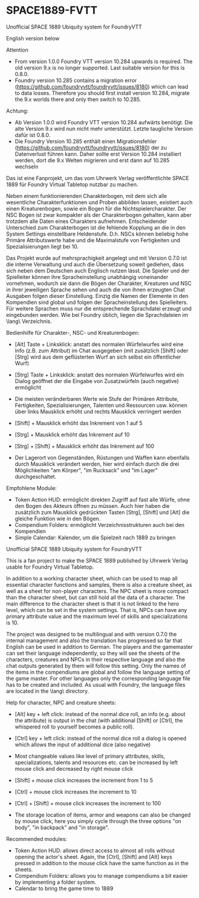 # SPACE1889-FVTT
Unofficial SPACE 1889 Ubiquity system for FoundryVTT

English version below

Attention
* From version 1.0.0 Foundry VTT version 10.284 upwards is required. The old version 9.x is no longer supported. Last suitable version for this is 0.8.0.
* Foundry version 10.285 contains a migration error (https://github.com/foundryvtt/foundryvtt/issues/8180) which can lead to data losses. Therefore you should first install version 10.284, migrate the 9.x worlds there and only then switch to 10.285.


Achtung: 
* Ab Version 1.0.0 wird Foundry VTT version 10.284 aufwärts benötigt. Die alte Version 9.x wird nun nicht mehr unterstützt. Letzte taugliche Version dafür ist 0.8.0.
* Die Foundry Version 10.285 enthält einen Migrationsfehler (https://github.com/foundryvtt/foundryvtt/issues/8180) der zu Datenverlust führen kann. Daher sollte erst Version 10.284 installiert werden, dort die 9.x Welten migrieren und erst dann auf 10.285 wechseln


Das ist eine Fanprojekt, um das vom Uhrwerk Verlag veröffentlichte SPACE 1889 für Foundry Virtual Tabletop nutzbar zu machen. 

Neben einem funktionierenden Charakterbogen, mit dem sich alle wesentliche Charakterfunktionen und Proben abbilden lassen, existiert auch einen Kreaturenbogen, sowie ein Bogen für die Nichtspielercharakter. Der NSC Bogen ist zwar kompakter als der Charakterbogen gehalten, kann aber trotzdem alle Daten eines Charakters aufnehmen. Entscheidender Unterschied zum Charakterbogen ist die fehlende Kopplung an die in den System Settings einstellbare Heldenstufe. D.h. NSCs können beliebig hohe Primäre Attributswerte habe und die Maximalstufe von Fertigkeiten und Spezialisierungen liegt bei 10.

Das Projekt wurde auf mehrsprachigkeit angelegt und mit Version 0.7.0 ist die interne Verwaltung und auch die Übersetzung soweit gediehen, dass sich neben dem Deutschen auch Englisch nutzen lässt. 
Die Spieler und der Spielleiter können ihre Spracheinstellung unabhängig voneinander vornehmen, wodurch sie dann die Bögen der Charakter, Kreaturen und NSC in ihrer jeweiligen Sprache sehen und auch die von ihnen erzeugten Chat Ausgaben folgen dieser Einstellung. Einzig die Namen der Elemente in den Kompendien sind global und folgen der Spracheinstellung des Spielleiters. 
Für weitere Sprachen muss nur die entsprechende Sprachdatei erzeugt und eingebunden werden. Wie bei Foundry üblich, liegen die Sprachdateien im \lang\ Verzeichnis. 

Bedienhilfe für Charakter-, NSC- und Kreaturenbogen: 
* [Alt] Taste + Linksklick: anstatt des normalen Würfelwurfes wird eine Info (z.B. zum Attribut) im Chat ausgegeben (mit zusätzlich [Shift] oder [Strg] wird aus dem geflüsterten Wurf an sich selbst ein öffentlicher Wurf)
* [Strg] Taste + Linksklick: anstatt des normalen Würfelwurfes wird ein Dialog geöffnet der die Eingabe von Zusatzwürfeln (auch negative) ermöglicht
  
* Die meisten veränderbaren Werte wie Stufe der Primären Attribute, Fertigkeiten, Spezialisierungen, Talenten und Ressourcen usw. können über links Mausklick erhöht und rechts Mausklick verringert werden
* [Shift] + Mausklick erhöht das Inkrement von 1 auf 5
* [Strg] + Mausklick erhöht das Inkrement auf 10
* [Strg] + [Shift] + Mausklick erhöht das Inkrement auf 100
* Der Lagerort von Gegenständen, Rüstungen und Waffen kann ebenfalls durch Mausklick verändert werden, hier wird einfach durch die drei Möglichkeiten "am Körper", "im Rucksack" und "im Lager" durchgeschaltet.


Empfohlene Module: 
* Token Action HUD: ermöglicht direkten Zugriff auf fast alle Würfe, ohne den Bogen des Akteurs öffnen zu müssen. Auch hier haben die zusätzlich zum Mausklick gedrückten Tasten [Strg], [Shift] und [Alt] die gleiche Funktion wie in den Bögen.
* Compendium Folders: ermöglicht Verzeichnisstrukturen auch bei den Kompendien
* Simple Calendar: Kalender, um die Spielzeit nach 1889 zu bringen



Unofficial SPACE 1889 Ubiquity system for FoundryVTT

This is a fan project to make the SPACE 1889 published by Uhrwerk Verlag usable for Foundry Virtual Tabletop. 

In addition to a working character sheet, which can be used to map all essential character functions and samples, there is also a creature sheet, as well as a sheet for non-player characters. The NPC sheet is more compact than the character sheet, but can still hold all the data of a character. The main difference to the character sheet is that it is not linked to the hero level, which can be set in the system settings. That is, NPCs can have any primary attribute value and the maximum level of skills and specializations is 10.

The project was designed to be multilingual and with version 0.7.0 the internal management and also the translation has progressed so far that English can be used in addition to German. 
The players and the gamemaster can set their language independently, so they will see the sheets of the characters, creatures and NPCs in their respective language and also the chat outputs generated by them will follow this setting. Only the names of the items in the compendiums are global and follow the language setting of the game master. 
For other languages only the corresponding language file has to be created and included. As usual with Foundry, the language files are located in the \lang\ directory. 


Help for character, NPC and creature sheets: 
* [Alt] key + left click: instead of the normal dice roll, an info (e.g. about the attribute) is output in the chat (with additional [Shift] or [Ctrl], the whispered roll to yourself becomes a public roll).
* [Ctrl] key + left click: instead of the normal dice roll a dialog is opened which allows the input of additional dice (also negative)
  
* Most changeable values like level of primary attributes, skills, specializations, talents and resources etc. can be increased by left mouse click and decreased by right mouse click
* [Shift] + mouse click increases the increment from 1 to 5
* [Ctrl] + mouse click increases the increment to 10
* [Ctrl] + [Shift] + mouse click increases the increment to 100
* The storage location of items, armor and weapons can also be changed by mouse click, here you simply cycle through the three options "on body", "in backpack" and "in storage".


Recommended modules: 
* Token Action HUD: allows direct access to almost all rolls without opening the actor's sheet. Again, the [Ctrl], [Shift] and [Alt] keys pressed in addition to the mouse click have the same function as in the sheets.
* Compendium Folders: allows you to manage compendiums a bit easier by implementing a folder system.
* Calendar to bring the game time to 1889